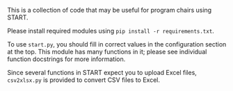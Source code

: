 This is a collection of code that may be useful for program chairs
using START.

Please install required modules using `pip install -r requirements.txt`.

To use `start.py`, you should fill in correct values in the
configuration section at the top. This module has many functions in
it; please see individual function docstrings for more information.

Since several functions in START expect you to upload Excel files,
`csv2xlsx.py` is provided to convert CSV files to Excel.
